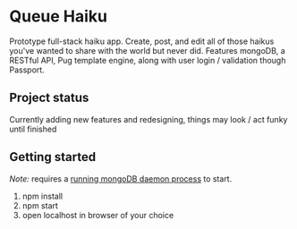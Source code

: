 # Queue Haiku
Prototype full-stack haiku app. Create, post, and edit all of those haikus you've wanted to share with the world but never did. Features mongoDB, a RESTful API, Pug template engine, along with user login / validation though Passport.

## Project status

Currently adding new features and redesigning, things may look / act funky until finished

## Getting started

*Note:* requires a [running mongoDB daemon process](https://docs.mongodb.com/manual/reference/program/mongod/) to start.

1) npm install
2) npm start
3) open localhost in browser of your choice
